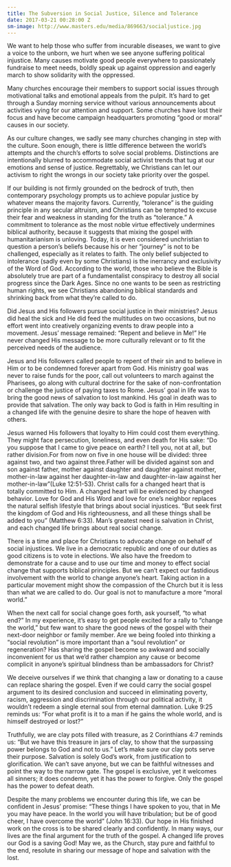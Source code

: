 ```yaml
---
title: The Subversion in Social Justice, Silence and Tolerance
date: 2017-03-21 00:28:00 Z
sm-image: http://www.masters.edu/media/869663/socialjustice.jpg
---
```


We want to help those who suffer from incurable diseases, we want to give a voice to the unborn, we hurt when we see anyone suffering political injustice. Many causes motivate good people everywhere to passionately fundraise to meet needs, boldly speak up against oppression and eagerly march to show solidarity with the oppressed.

Many churches encourage their members to support social issues through motivational talks and emotional appeals from the pulpit. It’s hard to get through a Sunday morning service without various announcements about activities vying for our attention and support. Some churches have lost their focus and have become campaign headquarters promoting “good or moral” causes in our society.

As our culture changes, we sadly see many churches changing in step with the culture. Soon enough, there is little difference between the world’s attempts and the church’s efforts to solve social problems. Distinctions are intentionally blurred to accommodate social activist trends that tug at our emotions and sense of justice. Regrettably, we Christians can let our activism to right the wrongs in our society take priority over the gospel.

If our building is not firmly grounded on the bedrock of truth, then contemporary psychology prompts us to achieve popular justice by whatever means the majority favors. Currently, “tolerance” is the guiding principle in any secular altruism, and Christians can be tempted to excuse their fear and weakness in standing for the truth as “tolerance.” A commitment to tolerance as the most noble virtue effectively undermines biblical authority, because it suggests that mixing the gospel with humanitarianism is unloving. Today, it is even considered unchristian to question a person’s beliefs because his or her “journey” is not to be challenged, especially as it relates to faith. The only belief subjected to intolerance (sadly even by some Christians) is the inerrancy and exclusivity of the Word of God. According to the world, those who believe the Bible is absolutely true are part of a fundamentalist conspiracy to destroy all social progress since the Dark Ages. Since no one wants to be seen as restricting human rights, we see Christians abandoning biblical standards and shrinking back from what they’re called to do.

Did Jesus and His followers pursue social justice in their ministries? Jesus did heal the sick and He did feed the multitudes on two occasions, but no effort went into creatively organizing events to draw people into a movement. Jesus’ message remained: “Repent and believe in Me!” He never changed His message to be more culturally relevant or to fit the perceived needs of the audience.

Jesus and His followers called people to repent of their sin and to believe in Him or to be condemned forever apart from God. His ministry goal was never to raise funds for the poor, call out volunteers to march against the Pharisees, go along with cultural doctrine for the sake of non-confrontation or challenge the justice of paying taxes to Rome. Jesus’ goal in life was to bring the good news of salvation to lost mankind. His goal in death was to provide that salvation. The only way back to God is faith in Him resulting in a changed life with the genuine desire to share the hope of heaven with others.

Jesus warned His followers that loyalty to Him could cost them everything. They might face persecution, loneliness, and even death for His sake: “Do you suppose that I came to give peace on earth? I tell you, not at all, but rather division.For from now on five in one house will be divided: three against two, and two against three.Father will be divided against son and son against father, mother against daughter and daughter against mother, mother-in-law against her daughter-in-law and daughter-in-law against her mother-in-law”(Luke 12:51-53). Christ calls for a changed heart that is totally committed to Him. A changed heart will be evidenced by changed behavior. Love for God and His Word and love for one’s neighbor replaces the natural selfish lifestyle that brings about social injustices. “But seek first the kingdom of God and His righteousness, and all these things shall be added to you” (Matthew 6:33). Man’s greatest need is salvation in Christ, and each changed life brings about real social change.

There is a time and place for Christians to advocate change on behalf of social injustices. We live in a democratic republic and one of our duties as good citizens is to vote in elections. We also have the freedom to demonstrate for a cause and to use our time and money to effect social change that supports biblical principles. But we can’t expect our fastidious involvement with the world to change anyone’s heart. Taking action in a particular movement might show the compassion of the Church but it is less than what we are called to do. Our goal is not to manufacture a more “moral world.”

When the next call for social change goes forth, ask yourself, “to what end?” In my experience, it’s easy to get people excited for a rally to “change the world,” but few want to share the good news of the gospel with their next-door neighbor or family member. Are we being fooled into thinking a “social revolution” is more important than a “soul revolution” or regeneration? Has sharing the gospel become so awkward and socially inconvenient for us that we’d rather champion any cause or become complicit in anyone’s spiritual blindness than be ambassadors for Christ?

We deceive ourselves if we think that changing a law or donating to a cause can replace sharing the gospel. Even if we could carry the social gospel argument to its desired conclusion and succeed in eliminating poverty, racism, aggression and discrimination through our political activity, it wouldn’t redeem a single eternal soul from eternal damnation. Luke 9:25 reminds us: “For what profit is it to a man if he gains the whole world, and is himself destroyed or lost?”

Truthfully, we are clay pots filled with treasure, as 2 Corinthians 4:7 reminds us: “But we have this treasure in jars of clay, to show that the surpassing power belongs to God and not to us.” Let’s make sure our clay pots serve their purpose. Salvation is solely God’s work, from justification to glorification. We can’t save anyone, but we can be faithful witnesses and point the way to the narrow gate. The gospel is exclusive, yet it welcomes all sinners; it does condemn, yet it has the power to forgive. Only the gospel has the power to defeat death.

Despite the many problems we encounter during this life, we can be confident in Jesus’ promise: “These things I have spoken to you, that in Me you may have peace. In the world you will have tribulation; but be of good cheer, I have overcome the world” (John 16:33). Our hope in His finished work on the cross is to be shared clearly and confidently. In many ways, our lives are the final argument for the truth of the gospel. A changed life proves our God is a saving God! May we, as the Church, stay pure and faithful to the end, resolute in sharing our message of hope and salvation with the lost.